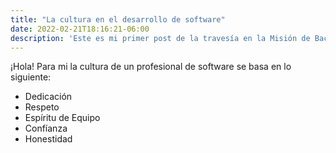 ```yaml
---
title: "La cultura en el desarrollo de software"
date: 2022-02-21T18:16:21-06:00
description: 'Este es mi primer post de la travesía en la Misión de Backend con Node JS de Launch X.'
---
```


  ¡Hola!
  Para mi la cultura de un profesional de software se basa en lo siguiente:
  
- Dedicación
- Respeto
- Espíritu de Equipo
- Confíanza
- Honestidad


